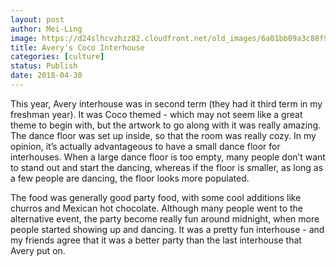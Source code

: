 ```yaml
---
layout: post
author: Mei-Ling
image: https://d24slhcvzhzz82.cloudfront.net/old_images/6a01bb09a3c88f970d01b7c9616379970b-pi.jpg
title: Avery's Coco Interhouse
categories: [culture]
status: Publish
date: 2018-04-30
---
```


This year, Avery interhouse was in second term (they had it third term in my freshman year). It was Coco themed - which may not seem like a great theme to begin with, but the artwork to go along with it was really amazing. The dance floor was set up inside, so that the room was really cozy. In my opinion, it’s actually advantageous to have a small dance floor for interhouses. When a large dance floor is too empty, many people don’t want to stand out and start the dancing, whereas if the floor is smaller, as long as a few people are dancing, the floor looks more populated.

The food was generally good party food, with some cool additions like churros and Mexican hot chocolate. Although many people went to the alternative event, the party become really fun around midnight, when more people started showing up and dancing. It was a pretty fun interhouse - and my friends agree that it was a better party than the last interhouse that Avery put on.


